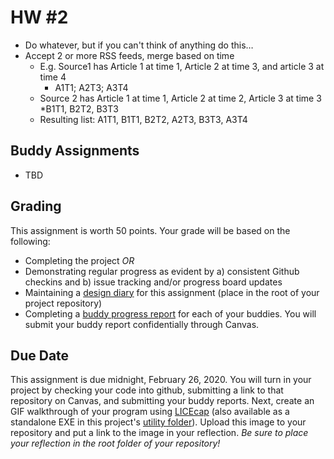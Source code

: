 # HW #2
* Do whatever, but if you can't think of anything do this…
* Accept 2 or more RSS feeds, merge based on time
    * E.g. Source1 has Article 1 at time 1, Article 2 at time 3, and article 3 at time 4
        * A1T1; A2T3; A3T4
    * Source 2 has Article 1 at time 1, Article 2 at time 2, Article 3 at time 3
        *B1T1, B2T2, B3T3
    * Resulting list: A1T1, B1T1, B2T2, A2T3, B3T3, A3T4

## Buddy Assignments
* TBD

## Grading
This assignment is worth 50 points.  Your grade will be based on the following:
* Completing the project *_OR_*
* Demonstrating regular progress as evident by a) consistent Github checkins and b) issue tracking and/or progress board updates
* Maintaining a [design diary](../design_diary_prompts.md) for this assignment (place in the root of your project repository)
* Completing a [buddy progress report](../buddy_report.md) for each of your buddies.  You will submit your buddy report confidentially through Canvas.

## Due Date
This assignment is due midnight, February 26, 2020.  You will turn in your project by checking your code into github, submitting a link to that repository on Canvas, and submitting your buddy reports. Next, create an GIF walkthrough of your program using [LICEcap](https://www.cockos.com/licecap/) (also available as a standalone EXE in this project's [utility folder](../../utils)).  Upload this image to your repository and put a link to the image in your reflection. *Be sure to place your reflection in _the root folder_ of your repository!* 
